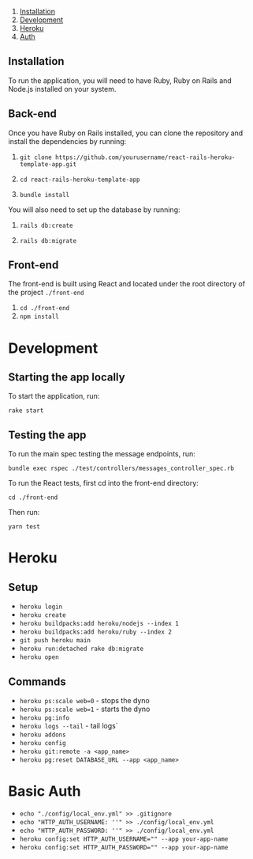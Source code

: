 1. [Installation](https://github.com/Williams94/react-rails-heroku-template-app/edit/main/README.md#installation)
2. [Development](https://github.com/Williams94/react-rails-heroku-template-app/edit/main/README.md#development)
3. [Heroku](https://github.com/Williams94/react-rails-heroku-template-app/edit/main/README.md#heroku)
4. [Auth](https://github.com/Williams94/react-rails-heroku-template-app/edit/main/README.md#basic-auth)

## Installation
To run the application, you will need to have Ruby, Ruby on Rails and Node.js installed on your system.

## Back-end
Once you have Ruby on Rails installed, you can clone the repository and install the dependencies by running:

1. `git clone https://github.com/yourusername/react-rails-heroku-template-app.git`

1. `cd react-rails-heroku-template-app`

1. `bundle install`

You will also need to set up the database by running:


1. `rails db:create`

1. `rails db:migrate`

## Front-end

The front-end is built using React and located under the root directory of the project `./front-end`

1. `cd ./front-end`
1. `npm install`

# Development
## Starting the app locally
To start the application, run:

`rake start`

## Testing the app

To run the main spec testing the message endpoints, run:

`bundle exec rspec ./test/controllers/messages_controller_spec.rb`

To run the React tests, first cd into the front-end directory:

`cd ./front-end`

Then run:

`yarn test`

# Heroku

## Setup
- `heroku login`
- `heroku create`
- `heroku buildpacks:add heroku/nodejs --index 1`
- `heroku buildpacks:add heroku/ruby --index 2`
- `git push heroku main`
- `heroku run:detached rake db:migrate`
- `heroku open`

## Commands
- `heroku ps:scale web=0` - stops the dyno
- `heroku ps:scale web=1` - starts the dyno
- `heroku pg:info`
- `heroku logs --tail` - tail logs`
- `heroku addons`
- `heroku config`
- `heroku git:remote -a <app_name>`
- `heroku pg:reset DATABASE_URL --app <app_name>`

# Basic Auth

- `echo "./config/local_env.yml" >> .gitignore`
- `echo "HTTP_AUTH_USERNAME: ''" >> ./config/local_env.yml`
- `echo "HTTP_AUTH_PASSWORD: ''" >> ./config/local_env.yml`
- `heroku config:set HTTP_AUTH_USERNAME="" --app your-app-name`
- `heroku config:set HTTP_AUTH_PASSWORD="" --app your-app-name`
